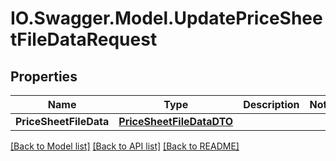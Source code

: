 # IO.Swagger.Model.UpdatePriceSheetFileDataRequest
## Properties

Name | Type | Description | Notes
------------ | ------------- | ------------- | -------------
**PriceSheetFileData** | [**PriceSheetFileDataDTO**](PriceSheetFileDataDTO.md) |  | 

[[Back to Model list]](../README.md#documentation-for-models) [[Back to API list]](../README.md#documentation-for-api-endpoints) [[Back to README]](../README.md)

